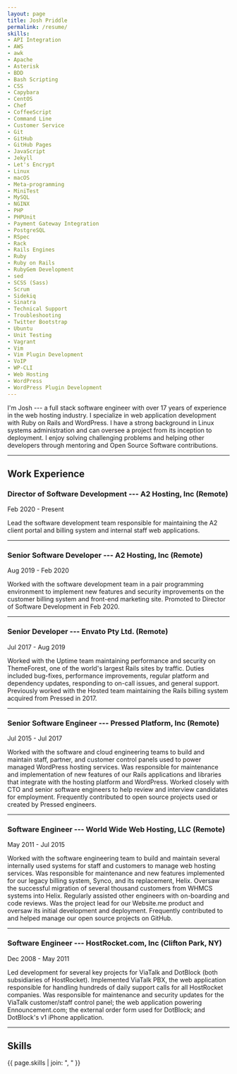 ```yaml
---
layout: page
title: Josh Priddle
permalink: /resume/
skills:
- API Integration
- AWS
- awk
- Apache
- Asterisk
- BDD
- Bash Scripting
- CSS
- Capybara
- CentOS
- Chef
- CoffeeScript
- Command Line
- Customer Service
- Git
- GitHub
- GitHub Pages
- JavaScript
- Jekyll
- Let's Encrypt
- Linux
- macOS
- Meta-programming
- MiniTest
- MySQL
- NGINX
- PHP
- PHPUnit
- Payment Gateway Integration
- PostgreSQL
- RSpec
- Rack
- Rails Engines
- Ruby
- Ruby on Rails
- RubyGem Development
- sed
- SCSS (Sass)
- Scrum
- Sidekiq
- Sinatra
- Technical Support
- Troubleshooting
- Twitter Bootstrap
- Ubuntu
- Unit Testing
- Vagrant
- Vim
- Vim Plugin Development
- VoIP
- WP-CLI
- Web Hosting
- WordPress
- WordPress Plugin Development
---
```


I'm Josh --- a full stack software engineer with over 17 years of experience in
the web hosting industry. I specialize in web application development with
Ruby on Rails and WordPress. I have a strong background in Linux systems
administration and can oversee a project from its inception to deployment. I
enjoy solving challenging problems and helping other developers through
mentoring and Open Source Software contributions.

---

## Work Experience

### Director of Software Development --- A2 Hosting, Inc (Remote)

Feb 2020 - Present

Lead the software development team responsible for maintaining the A2 client
portal and billing system and internal staff web applications.

---

### Senior Software Developer --- A2 Hosting, Inc (Remote)

Aug 2019 - Feb 2020

Worked with the software development team in a pair programming environment to
implement new features and security improvements on the customer billing
system and front-end marketing site. Promoted to Director of Software
Development in Feb 2020.

---

### Senior Developer --- Envato Pty Ltd. (Remote)

Jul 2017 - Aug 2019

Worked with the Uptime team maintaining performance and security on
ThemeForest, one of the world's largest Rails sites by traffic. Duties
included bug-fixes, performance improvements, regular platform and dependency
updates, responding to on-call issues, and general support. Previously worked
with the Hosted team maintaining the Rails billing system acquired from
Pressed in 2017.

---

### Senior Software Engineer --- Pressed Platform, Inc (Remote)

Jul 2015 - Jul 2017

Worked with the software and cloud engineering teams to build and maintain
staff, partner, and customer control panels used to power managed WordPress
hosting services. Was responsible for maintenance and implementation of new
features of our Rails applications and libraries that integrate with the
hosting platform and WordPress. Worked closely with CTO and senior software
engineers to help review and interview candidates for employment. Frequently
contributed to open source projects used or created by Pressed engineers.

---

### Software Engineer --- World Wide Web Hosting, LLC (Remote)

May 2011 - Jul 2015

Worked with the software engineering team to build and maintain several
internally used systems for staff and customers to manage web hosting
services. Was responsible for maintenance and new features implemented for our
legacy billing system, Synco, and its replacement, Helix. Oversaw the
successful migration of several thousand customers from WHMCS systems into
Helix. Regularly assisted other engineers with on-boarding and code reviews.
Was the project lead for our Website.me product and oversaw its initial
development and deployment. Frequently contributed to and helped manage our
open source projects on GitHub.

---

### Software Engineer --- HostRocket.com, Inc (Clifton Park, NY)

Dec 2008 - May 2011

Led development for several key projects for ViaTalk and DotBlock (both
subsidiaries of HostRocket). Implemented ViaTalk PBX, the web application
responsible for handling hundreds of daily support calls for all HostRocket
companies. Was responsible for maintenance and security updates for the
ViaTalk customer/staff control panel; the web application powering
Ennouncement.com; the external order form used for DotBlock; and DotBlock's v1
iPhone application.

---

## Skills

{{ page.skills | join: ", " }}

